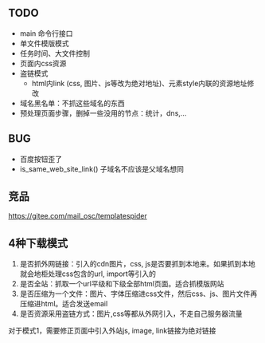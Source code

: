 
## TODO

- main 命令行接口
- 单文件模版模式
- 任务时间、大文件控制
- 页面内css资源
- 盗链模式
    - html内link (css, 图片、js等改为绝对地址)、元素style内联的资源地址修改
- 域名黑名单：不抓这些域名的东西
- 预处理页面步骤，删掉一些没用的节点：统计，dns,...

## BUG
- 百度按钮歪了
- is_same_web_site_link() 子域名不应该是父域名想同
## 竞品
https://gitee.com/mail_osc/templatespider


## 4种下载模式
1. 是否抓外网链接：引入的cdn图片，css, js是否要抓到本地来。如果抓到本地就会地柜处理css包含的url, import等引入的
2. 是否全站：抓取一个url平级和下级全部html页面。适合抓模版网站
3. 是否压缩为一个文件：图片、字体压缩进css文件，然后css、js、图片文件再压缩进html。适合发送email
4. 是否资源采用盗链方式：图片,css等都从外网引入，不走自己服务器流量

对于模式1，需要修正页面中引入外站js, image, link链接为绝对链接